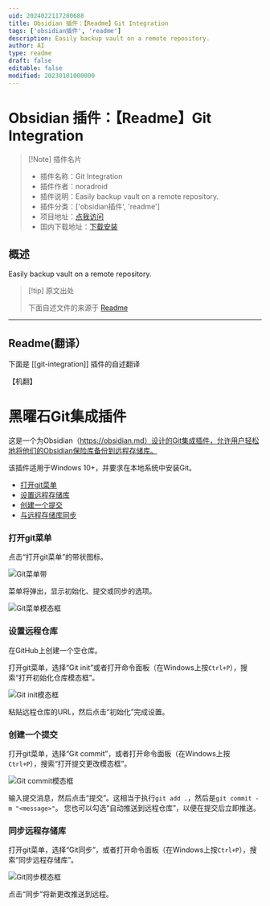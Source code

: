 ```yaml
---
uid: 2024022117280688
title: Obsidian 插件：【Readme】Git Integration
tags: ['obsidian插件', 'readme']
description: Easily backup vault on a remote repository.
author: AI
type: readme
draft: false
editable: false
modified: 20230101000000
---
```


# Obsidian 插件：【Readme】Git Integration

> [!Note] 插件名片
> - 插件名称：Git Integration
> - 插件作者：noradroid
> - 插件说明：Easily backup vault on a remote repository.
> - 插件分类：['obsidian插件', 'readme']
> - 项目地址：[点我访问](https://github.com/noradroid/obsidian-git-integration)
> - 国内下载地址：[下载安装](https://pkmer.cn/products/plugin/pluginMarket/?git-integration)

## 概述

Easily backup vault on a remote repository.



> [!tip] 原文出处
> 
>下面自述文件的来源于 [Readme](https://ghproxy.net/https://raw.githubusercontent.com/noradroid/obsidian-git-integration/master/README.md)
> 

---

## Readme(翻译）

下面是 [[git-integration]] 插件的自述翻译

【机翻】
# 黑曜石Git集成插件

这是一个为Obsidian（https://obsidian.md）设计的Git集成插件，允许用户轻松地将他们的Obsidian保险库备份到远程存储库。

该插件适用于Windows 10+，并要求在本地系统中安装Git。

- [打开git菜单](#open-the-git-menu)
- [设置远程存储库](#setup-remote-repository)
- [创建一个提交](#create-a-commit)
- [与远程存储库同步](#sync-with-remote-repository)
### 打开git菜单

点击“打开git菜单”的带状图标。

![Git菜单带](https://cdn.pkmer.cn/covers/git-integration_2_0.png!pkmer)

菜单将弹出，显示初始化、提交或同步的选项。

![Git菜单模态框](https://cdn.pkmer.cn/covers/git-integration_2_1.png!pkmer)
### 设置远程仓库

在GitHub上创建一个空仓库。

打开git菜单，选择“Git init”或者打开命令面板（在Windows上按`Ctrl+P`），搜索“打开初始化仓库模态框”。

![Git init模态框](https://cdn.pkmer.cn/covers/git-integration_2_2.png!pkmer)

粘贴远程仓库的URL，然后点击“初始化”完成设置。
### 创建一个提交

打开git菜单，选择“Git commit”，或者打开命令面板（在Windows上按`Ctrl+P`），搜索“打开提交更改模态框”。

![Git commit模态框](https://cdn.pkmer.cn/covers/git-integration_2_3.png!pkmer)

输入提交消息，然后点击“提交”。这相当于执行`git add .`，然后是`git commit -m "<message>"`。
您也可以勾选“自动推送到远程仓库”，以便在提交后立即推送。
### 同步远程存储库

打开git菜单，选择“Git同步”，或者打开命令面板（在Windows上按`Ctrl+P`），搜索“同步远程存储库”。

![Git同步模态框](https://cdn.pkmer.cn/covers/git-integration_2_4.png!pkmer)

点击“同步”将新更改推送到远程。



